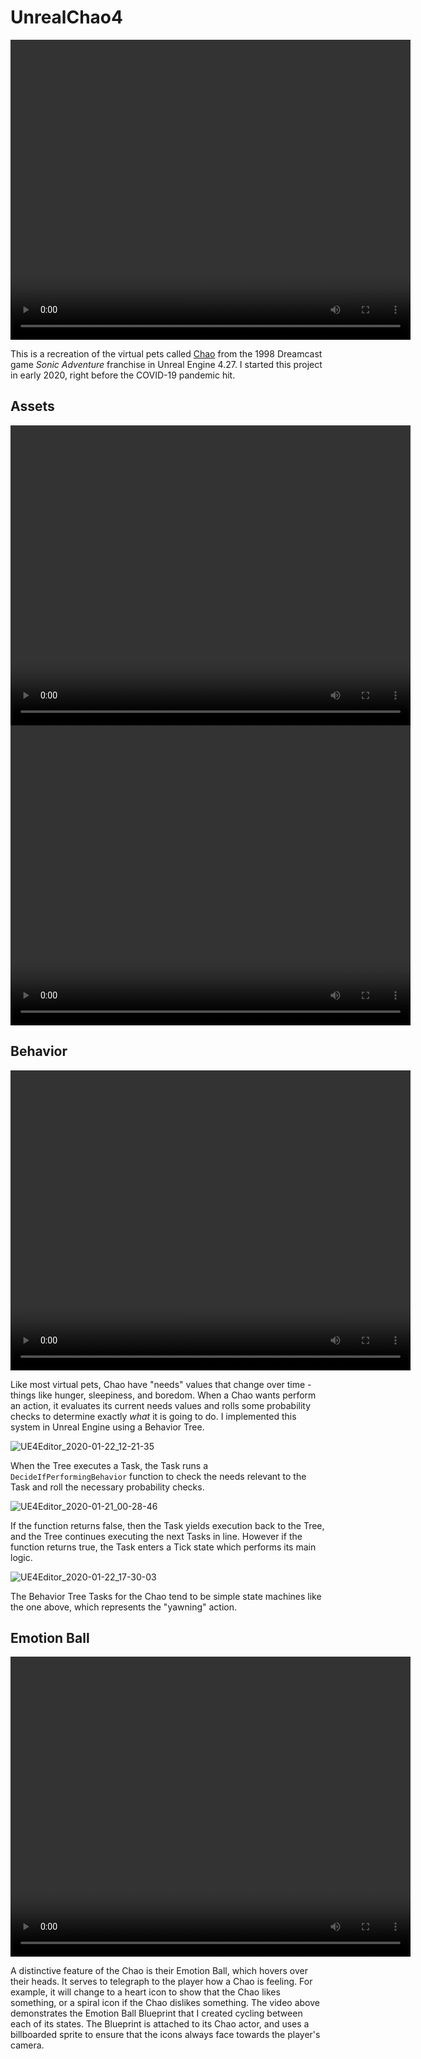 # UnrealChao4

<div align="center">
  <video src="https://github.com/Sage-of-Mirrors/UnrealChao4/assets/6289769/fc018faf-6621-4895-9610-6c9df8c34fdd" width="640" height="480" />
</div>

This is a recreation of the virtual pets called [Chao](https://sonic.fandom.com/wiki/Chao) from the 1998 Dreamcast game *Sonic Adventure* franchise in Unreal Engine 4.27. I started this project in early 2020, right before the COVID-19 pandemic hit.

## Assets

<div align="center">
  <video src="https://github.com/Sage-of-Mirrors/UnrealChao4/assets/6289769/d9e09e86-f0c8-429b-8eb7-f5c061e47557" width="640" height="480" />
</div>

<div align="center">
  <video src="https://github.com/Sage-of-Mirrors/UnrealChao4/assets/6289769/18112336-b970-4343-b188-9fdb0474a3c1" width="640" height="480" />
</div>



## Behavior

<div align="center">
  <video src="https://github.com/Sage-of-Mirrors/UnrealChao4/assets/6289769/d28b3c63-47fa-4901-ae92-3c28d374127e" width="640" height="480" />
</div>

Like most virtual pets, Chao have "needs" values that change over time - things like hunger, sleepiness, and boredom. When a Chao wants perform an action, it evaluates its current needs values and rolls some probability checks to determine exactly *what* it is going to do. I implemented this system in Unreal Engine using a Behavior Tree.

![UE4Editor_2020-01-22_12-21-35](https://github.com/Sage-of-Mirrors/UnrealChao4/assets/6289769/9ab6cf85-307d-45df-8f96-c83bd6faad61)

When the Tree executes a Task, the Task runs a `DecideIfPerformingBehavior` function to check the needs relevant to the Task and roll the necessary probability checks.

![UE4Editor_2020-01-21_00-28-46](https://github.com/Sage-of-Mirrors/UnrealChao4/assets/6289769/362fd459-7225-491d-b354-4f28b6393def)

If the function returns false, then the Task yields execution back to the Tree, and the Tree continues executing the next Tasks in line. However if the function returns true, the Task enters a Tick state which performs its main logic.

![UE4Editor_2020-01-22_17-30-03](https://github.com/Sage-of-Mirrors/UnrealChao4/assets/6289769/9a50af93-8e6a-43d0-9452-0b3d13c28dba)

The Behavior Tree Tasks for the Chao tend to be simple state machines like the one above, which represents the "yawning" action.

## Emotion Ball

<div align="center">
  <video src="https://github.com/Sage-of-Mirrors/UnrealChao4/assets/6289769/7b247a41-f10d-469b-be4e-fbd1b74f9e0c" width="640" height="480" />
</div>

A distinctive feature of the Chao is their Emotion Ball, which hovers over their heads. It serves to telegraph to the player how a Chao is feeling. For example, it will change to a heart icon to show that the Chao likes something, or a spiral icon if the Chao dislikes something. The video above demonstrates the Emotion Ball Blueprint that I created cycling between each of its states. The Blueprint is attached to its Chao actor, and uses a billboarded sprite to ensure that the icons always face towards the player's camera.

